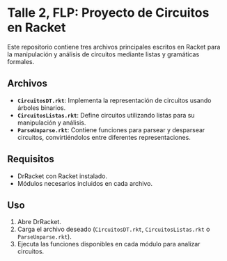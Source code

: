 # Talle 2, FLP: Proyecto de Circuitos en Racket

Este repositorio contiene tres archivos principales escritos en Racket para la manipulación y análisis de circuitos mediante listas y gramáticas formales.

## Archivos

- **`CircuitosDT.rkt`**: Implementa la representación de circuitos usando árboles binarios.
- **`CircuitosListas.rkt`**: Define circuitos utilizando listas para su manipulación y análisis.
- **`ParseUnparse.rkt`**: Contiene funciones para parsear y desparsear circuitos, convirtiéndolos entre diferentes representaciones.

## Requisitos

- DrRacket con Racket instalado.
- Módulos necesarios incluidos en cada archivo.

## Uso

1. Abre DrRacket.
2. Carga el archivo deseado (`CircuitosDT.rkt`, `CircuitosListas.rkt` o `ParseUnparse.rkt`).
3. Ejecuta las funciones disponibles en cada módulo para analizar circuitos.
